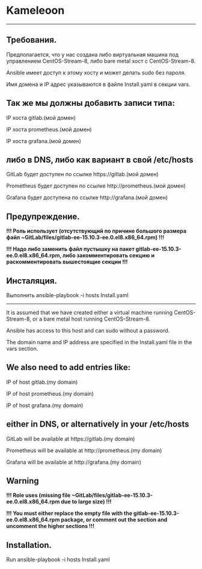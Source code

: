 # Kameleoon 

---------------------------------------------------------------------------------------------------------------------------------------------------------
Требования.
---
Предполагается, что у нас создана либо виртуальная машина под управлением CentOS-Stream-8, либо bare metal хост с  CentOS-Stream-8.

Ansible имеет доступ к этому хосту и может делать sudo без пароля.

Имя домена и IP адрес указываются в файле Install.yaml в секции vars.

Так же мы должны добавить записи типа: 
---

IP хоста gitlab.(мой домен)

IP хоста prometheus.(мой домен)

IP хоста grafana.(мой домен)


либо в DNS, либо как вариант в свой /etc/hosts
---

GitLab будет доступен по ссылке https://gitlab.(мой домен)

Prometheus  будет доступен по ссылке http://prometheus.(мой домен)

Grafana будет доступена по ссылке http://grafana.(мой домен)

Предупреждение.
---
**!!! Роль использует (отсутствующий по причине большого размера файл  ~GitLab/files/gitlab-ee-15.10.3-ee.0.el8.x86_64.rpm) !!!**

**!!! Надо либо заменить файл пустышку на пакет  gitlab-ee-15.10.3-ee.0.el8.x86_64.rpm, либо закомментировать секцию и раскомментировать вышестоящие секции !!!**

Инсталяция.
---
Выполнить ansible-playbook -i hosts Install.yaml


---------------------------------------------------------------------------------------------------------------------------------------------------------

It is assumed that we have created either a virtual machine running CentOS-Stream-8, or a bare metal host running CentOS-Stream-8.

Ansible has access to this host and can sudo without a password.

The domain name and IP address are specified in the Install.yaml file in the vars section.

We also need to add entries like:
---

IP of host gitlab.(my domain)

IP of host prometheus.(my domain)

IP of host grafana.(my domain)


either in DNS, or alternatively in your /etc/hosts
---

GitLab will be available at https://gitlab.(my domain) 

Prometheus will be available at http://prometheus.(my domain)

Grafana will be available at http://grafana.(my domain)

Warning
---
**!!! Role uses (missing file ~GitLab/files/gitlab-ee-15.10.3-ee.0.el8.x86_64.rpm due to large size) !!!**

**!!! You must either replace the empty file with the gitlab-ee-15.10.3-ee.0.el8.x86_64.rpm package, or comment out the section and uncomment the higher sections !!!**

Installation.
--- 
Run ansible-playbook -i hosts Install.yaml


